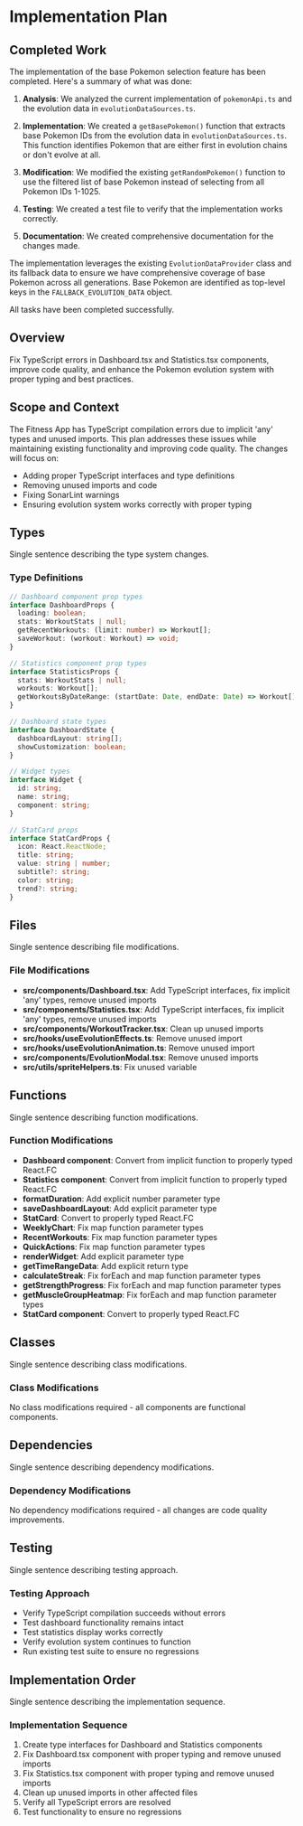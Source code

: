 # Implementation Plan

## Completed Work

The implementation of the base Pokemon selection feature has been completed. Here's a summary of what was done:

1. **Analysis**: We analyzed the current implementation of `pokemonApi.ts` and the evolution data in `evolutionDataSources.ts`.

2. **Implementation**: We created a `getBasePokemon()` function that extracts base Pokemon IDs from the evolution data in `evolutionDataSources.ts`. This function identifies Pokemon that are either first in evolution chains or don't evolve at all.

3. **Modification**: We modified the existing `getRandomPokemon()` function to use the filtered list of base Pokemon instead of selecting from all Pokemon IDs 1-1025.

4. **Testing**: We created a test file to verify that the implementation works correctly.

5. **Documentation**: We created comprehensive documentation for the changes made.

The implementation leverages the existing `EvolutionDataProvider` class and its fallback data to ensure we have comprehensive coverage of base Pokemon across all generations. Base Pokemon are identified as top-level keys in the `FALLBACK_EVOLUTION_DATA` object.

All tasks have been completed successfully.

## Overview

Fix TypeScript errors in Dashboard.tsx and Statistics.tsx components, improve code quality, and enhance the Pokemon evolution system with proper typing and best practices.

## Scope and Context

The Fitness App has TypeScript compilation errors due to implicit 'any' types and unused imports. This plan addresses these issues while maintaining existing functionality and improving code quality. The changes will focus on:
- Adding proper TypeScript interfaces and type definitions
- Removing unused imports and code
- Fixing SonarLint warnings
- Ensuring evolution system works correctly with proper typing

## Types

Single sentence describing the type system changes.

### Type Definitions

```typescript
// Dashboard component prop types
interface DashboardProps {
  loading: boolean;
  stats: WorkoutStats | null;
  getRecentWorkouts: (limit: number) => Workout[];
  saveWorkout: (workout: Workout) => void;
}

// Statistics component prop types
interface StatisticsProps {
  stats: WorkoutStats | null;
  workouts: Workout[];
  getWorkoutsByDateRange: (startDate: Date, endDate: Date) => Workout[];
}

// Dashboard state types
interface DashboardState {
  dashboardLayout: string[];
  showCustomization: boolean;
}

// Widget types
interface Widget {
  id: string;
  name: string;
  component: string;
}

// StatCard props
interface StatCardProps {
  icon: React.ReactNode;
  title: string;
  value: string | number;
  subtitle?: string;
  color: string;
  trend?: string;
}
```

## Files

Single sentence describing file modifications.

### File Modifications

- **src/components/Dashboard.tsx**: Add TypeScript interfaces, fix implicit 'any' types, remove unused imports
- **src/components/Statistics.tsx**: Add TypeScript interfaces, fix implicit 'any' types, remove unused imports
- **src/components/WorkoutTracker.tsx**: Clean up unused imports
- **src/hooks/useEvolutionEffects.ts**: Remove unused import
- **src/hooks/useEvolutionAnimation.ts**: Remove unused import
- **src/components/EvolutionModal.tsx**: Remove unused imports
- **src/utils/spriteHelpers.ts**: Fix unused variable

## Functions

Single sentence describing function modifications.

### Function Modifications

- **Dashboard component**: Convert from implicit function to properly typed React.FC
- **Statistics component**: Convert from implicit function to properly typed React.FC
- **formatDuration**: Add explicit number parameter type
- **saveDashboardLayout**: Add explicit parameter type
- **StatCard**: Convert to properly typed React.FC
- **WeeklyChart**: Fix map function parameter types
- **RecentWorkouts**: Fix map function parameter types
- **QuickActions**: Fix map function parameter types
- **renderWidget**: Add explicit parameter type
- **getTimeRangeData**: Add explicit return type
- **calculateStreak**: Fix forEach and map function parameter types
- **getStrengthProgress**: Fix forEach and map function parameter types
- **getMuscleGroupHeatmap**: Fix forEach and map function parameter types
- **StatCard component**: Convert to properly typed React.FC

## Classes

Single sentence describing class modifications.

### Class Modifications

No class modifications required - all components are functional components.

## Dependencies

Single sentence describing dependency modifications.

### Dependency Modifications

No dependency modifications required - all changes are code quality improvements.

## Testing

Single sentence describing testing approach.

### Testing Approach

- Verify TypeScript compilation succeeds without errors
- Test dashboard functionality remains intact
- Test statistics display works correctly
- Verify evolution system continues to function
- Run existing test suite to ensure no regressions

## Implementation Order

Single sentence describing the implementation sequence.

### Implementation Sequence

1. Create type interfaces for Dashboard and Statistics components
2. Fix Dashboard.tsx component with proper typing and remove unused imports
3. Fix Statistics.tsx component with proper typing and remove unused imports
4. Clean up unused imports in other affected files
5. Verify all TypeScript errors are resolved
6. Test functionality to ensure no regressions
